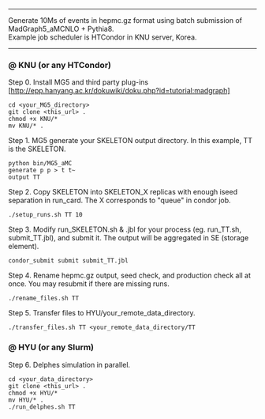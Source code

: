 ___
Generate 10Ms of events in hepmc.gz format using batch submission of MadGraph5_aMCNLO + Pythia8. \
Example job scheduler is HTCondor in KNU server, Korea.
___

### @ KNU (or any HTCondor)

Step 0. Install MG5 and third party plug-ins [http://epp.hanyang.ac.kr/dokuwiki/doku.php?id=tutorial:madgraph] 
~~~
cd <your_MG5_directory>
git clone <this_url> .
chmod +x KNU/*
mv KNU/* .
~~~

Step 1. MG5 generate your SKELETON output directory. In this example, TT is the SKELETON.
~~~  
python bin/MG5_aMC
generate p p > t t~
output TT
~~~

Step 2. Copy SKELETON into SKELETON_X replicas with enough iseed separation in run_card. The X corresponds to "queue" in condor job.
~~~
./setup_runs.sh TT 10
~~~

Step 3. Modify run_SKELETON.sh & .jbl for your process (eg. run_TT.sh, submit_TT.jbl), and submit it. The output will be aggregated in SE (storage element).
~~~
condor_submit submit submit_TT.jbl
~~~

Step 4. Rename hepmc.gz output, seed check, and production check all at once. You may resubmit if there are missing runs.
~~~
./rename_files.sh TT
~~~

Step 5. Transfer files to HYU/your_remote_data_directory.
~~~
./transfer_files.sh TT <your_remote_data_directory/TT
~~~

### @ HYU (or any Slurm)

Step 6. Delphes simulation in parallel.
~~~
cd <your_data_directory>
git clone <this_url> .
chmod +x HYU/*
mv HYU/* .
./run_delphes.sh TT
~~~
